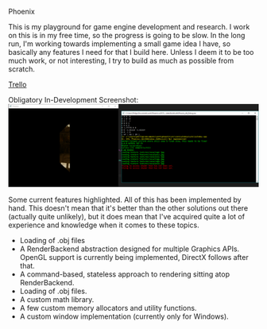 Phoenix 

This is my playground for game engine development and research. 
I work on this is in my free time, so the progress is going to be slow.
In the long run, I'm working towards implementing a small game idea I have, so basically any features I need for that I build here.
Unless I deem it to be too much work, or not interesting, I try to build as much as possible from scratch.

[Trello](https://trello.com/b/exs4s9YZ/phoenix-engine)

Obligatory In-Development Screenshot: 
![alt text](doc/screen.png "If you see this text, please let me know.")

Some current features highlighted. All of this has been implemented by hand. This doesn't mean that it's better than the other solutions out there (actually quite unlikely), but it does mean that I've acquired quite a lot of experience and knowledge when it comes to these topics. 
* Loading of .obj files
* A RenderBackend abstraction designed for multiple Graphics APIs. OpenGL support is currently being implemented, DirectX follows after that.
* A command-based, stateless approach to rendering sitting atop RenderBackend.
* Loading of .obj files.
* A custom math library.
* A few custom memory allocators and utility functions.
* A custom window implementation (currently only for Windows).